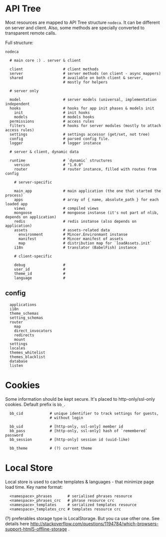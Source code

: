 API Tree
========

Most resources are mapped to API Tree structure `nodeca`. It can be different
on server and client. Also, some methods are specially converted to transparent
remote calls.

Full structure:

```
nodeca

  # main core :) . server & client

  client                  # client methods
  server                  # server methods (on client - async mappers)
  shared                  # available on both client & server,
                          # mostly for helpers

  # server only

  model                   # server models (universal, implementation independent
  hooks                   # hooks for app init phases & models init
    init                  # init hooks
    models                # models hooks
  permissions             # access rules
  filters                 # hooks for server modules (mostly to attach access rules)
  settings                # settings accessor (get/set, not tree)
  config                  # parsed config file.
  logger                  # logger instance

  # server & client, dynamic data

  runtime                 # `dynamic` structures
    version               # "1.0.0"
    router                # router instance, filled with routes from config

    # server-specific

    main_app              # main application (the one that started the process)
    apps                  # array of { name, absolute_path } for each loaded app 
    views                 # compiled views
    mongoose              # mongoose instanse (it's not part of nlib, depends on application)
    redis                 # redis instanse (also depends on application)
    assets                # assets-related data
      environment         # Mincer.Environmant instanse
      manifest            # Mincer manifest of assets
      map                 # distribution map for `loadAssets.init`
    i18n                  # translator (BabelFish) instance

    # client-specific

    debug                 #
    user_id               #
    theme_id              #
    language              #
```


config
------

```
  applications
  i18n
  theme_schemas
  setting_schemas
  router
    map
    direct_invocators
    redirects
    mount
  settings
  locales
  themes_whitelist
  themes_blacklist
  database
  listen
```


Cookies
=======

Some information should be kept secure. It's placed to http-only/ssl-only
cookies. Default prefix is `bb_`.

```
  bb_cid            # unique identifier to track settings for guests,
                    # without login

  bb_uid            # [http-only, ssl-only] member id
  bb_pass           # [http-only, ssl-only] hash of `remembered` password
  bb_session        # [http-only] session id (uuid-like)

  bb_theme          # (?) current theme
```

Local Store
===========

Local store is used to cache templates & languages - that minimize page load
time. Key name format:

```
  <namespace>_phrases       # serialised phrases resource
  <namespace>_phrases_crc   # phrase resource crc
  <namespace>_templates     # serialized templates resource
  <namespace>_templates_crc # templates resource crc
```

(?) preferables storage type is LocalStorage. But you ca use other one. See
details here http://stackoverflow.com/questions/1194784/which-browsers-support-html5-offline-storage .

